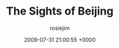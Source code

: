 ---
blog: travel
date: 2009-07-31 21:00:55 +0000
title: "The Sights of Beijing"
author: rosiejim
permalink: /china-2009/three-nations/beijing/the-sites-of-beijing/
---